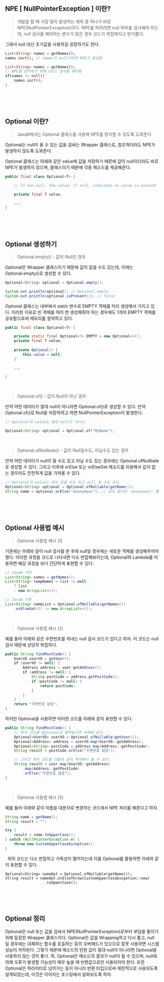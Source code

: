 ## NPE [ NullPointerException ] 이란?

> 개발을 할 때 가장 많이 발생하는 예외 중 하나가 바로 NPE(NullPointerException)이다. NPE를 피하려면 null 여부를 검사해야 하는데, null 검사를 해야하는 변수가 많은 경우 코드가 복잡해지고 번거롭다. 

그래서 null 대신 초기값을 사용하길 권장하기도 한다.
> 

```dart
List<String> names = getNames();
names.sort(); // names가 null이라면 NPE가 발생함

List<String> names = getNames();
// NPE를 방지하기 위해 null 검사를 해야함
if(names != null){
    names.sort();
}
```

<br/><br/><br/>

## Optional 이란?

> Java8에서는 Optional<T> 클래스를 사용해 NPE를 방지할 수 있도록 도와준다. 

Optional<T>는 null이 올 수 있는 값을 감싸는 Wrapper 클래스로, 참조하더라도 NPE가 발생하지 않도록 도와준다. 

Optional 클래스는 아래와 같은 value에 값을 저장하기 때문에 값이 null이더라도 바로 NPE가 발생하지 않으며, 클래스이기 때문에 각종 메소드를 제공해준다.
> 

```java
public final class Optional<T> {

	// If non-null, the value; if null, indicates no value is present

	private final T value;

	...
}
```

<br/><br/><br/>

## Optional 생성하기
> Optional.empty() - 값이 Null인 경우

Optional은 Wrapper 클래스이기 때문에 값이 없을 수도 있는데, 이때는 Optional.empty()로 생성할 수 있다.
```java
Optional<String> optional = Optional.empty();

System.out.println(optional); // Optional.empty
System.out.println(optional.isPresent()); // false
```

Optional 클래스는 내부에서 static 변수로 EMPTY 객체를 미리 생성해서 가지고 있다. 이러한 이유로 빈 객체를 여러 번 생성해줘야 하는 경우에도 1개의 EMPTY 객체를 공유함으로써 메모리를 절약하고 있다.
```java
public final class Optional<T> {

    private static final Optional<?> EMPTY = new Optional<>();
    private final T value;
    
    private Optional() {
        this.value = null;
    }

    ...

}
```

<br/>

> Optional.of() - 값이 Null이 아닌 경우

만약 어떤 데이터가 절대 null이 아니라면 Optional.of()로 생성할 수 있다. 만약 Optional.of()로 Null을 저장하려고 하면 NullPointerException이 발생한다.

```java
// Optional의 value는 절대 null이 아니다.

Optional<String> optional = Optional.of("MyName");
```
<br/>

> Optional.ofNullbale() - 값이 Null일수도, 아닐수도 있는 경우

만약 어떤 데이터가 null이 올 수도 있고 아닐 수도 있는 경우에는 Optional.ofNullbale로 생성할 수 있다. 그리고 이후에 orElse 또는 orElseGet 메소드를 이용해서 값이 없는 경우라도 안전하게 값을 가져올 수 있다.
```java
// Optional의 value는 값이 있을 수도 있고 null 일 수도 있다.
Optional<String> optional = Optional.ofNullable(getName());
String name = optional.orElse("anonymous"); // 값이 없다면 "anonymous" 를 리턴
```

<br/><br/><br/>

## Optional 사용법 예시
> Optional 사용법 예시 (1)

기존에는 아래와 같이 null 검사를 한 후에 null일 경우에는 새로운 객체를 생성해주어야 했다. 이러한 과정을 코드로 나타내면 다소 번잡해보이는데, Optional<T>와 Lambda를 이용하면 해당 과정을 보다 간단하게 표현할 수 있다.

```java
// Java8 이전
List<String> names = getNames();
List<String> tempNames = list != null 
    ? list 
    : new ArrayList<>();

// Java8 이후
List<String> nameList = Optional.ofNullable(getNames())
    .orElseGet(() -> new ArrayList<>());
```

<br/>

> Optional 사용법 예시 (2)

예를 들어 아래와 같은 우편번호를 꺼내는 null 검사 코드가 있다고 하자. 이 코드는 null 검사 때문에 상당히 복잡하다.
```java
public String findPostCode() {
    UserVO userVO = getUser();
    if (userVO != null) {
        Address address = user.getAddress();
        if (address != null) {
            String postCode = address.getPostCode();
            if (postCode != null) {
                return postCode;
            }
        }
    }
    return "우편번호 없음";
}
```

하지만 Optional을 사용하면 이러한 코드를 아래와 같이 표현할 수 있다.
```java
public String findPostCode() {
    // 위의 코드를 Optional로 펼쳐놓으면 아래와 같다.
    Optional<UserVO> userVO = Optional.ofNullable(getUser());
    Optional<Address> address = userVO.map(UserVO::getAddress);
    Optional<String> postCode = address.map(Address::getPostCode);
    String result = postCode.orElse("우편번호 없음");

    // 그리고 위의 코드를 다음과 같이 축약해서 쓸 수 있다.
    String result = user.map(UserVO::getAddress)
        .map(Address::getPostCode)
        .orElse("우편번호 없음");
}
```

<br/>

> Optional 사용법 예시 (3)

예를 들어 아래와 같이 이름을 대문자로 변경하는 코드에서 NPE 처리를 해준다고 하자.
```java
String name = getName();
String result = "";

try {
    result = name.toUpperCase();
} catch (NullPointerException e) {
    throw new CustomUpperCaseException();
}
```
 
위의 코드는 다소 번잡하고 가독성이 떨어지는데 이를 Optional를 활용하면 아래와 같이 표현할 수 있다.
```
Optional<String> nameOpt = Optional.ofNullable(getName());
String result = nameOpt.orElseThrow(CustomUpperCaseExcpetion::new)
                  .toUpperCase();
```

<br/><br/><br/>

## Optional 정리
Optional은 null 또는 값을 감싸서 NPE(NullPointerException)로부터 부담을 줄이기 위해 등장한 Wrapper 클래스이다. Optional은 값을 Wrapping하고 다시 풀고, null 일 경우에는 대체하는 함수를 호출하는 등의 오버헤드가 있으므로 잘못 사용하면 시스템 성능이 저하된다. 그렇기 때문에 메소드의 반환 값이 절대 null이 아니라면 Optional을 사용하지 않는 것이 좋다. 즉, Optional은 메소드의 결과가 null이 될 수 있으며, null에 의해 오류가 발생할 가능성이 매우 높을 때 반환값으로만 사용되어야 한다. 또한 Optional은 파라미터로 넘어가는 등이 아니라 반환 타입으로써 제한적으로 사용되도록 설계되었는데, 이것은 이어지는 포스팅에서 살펴보도록 하자.
